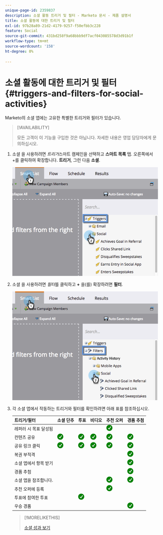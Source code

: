 ```yaml
---
unique-page-id: 2359837
description: 소셜 활동 트리거 및 필터 - Marketo 문서 - 제품 설명서
title: 소셜 활동에 대한 트리거 및 필터
exl-id: 97b28a89-21d2-4179-9257-f50efbb3c228
feature: Social
source-git-commit: 431bd258f9a68bbb9df7acf043085578d3d91b1f
workflow-type: tm+mt
source-wordcount: '158'
ht-degree: 0%

---
```


# 소셜 활동에 대한 트리거 및 필터 {#triggers-and-filters-for-social-activities}

Marketo의 소셜 앱에는 고유한 특별한 트리거와 필터가 있습니다.

>[!AVAILABILITY]
>
>모든 고객이 이 기능을 구입한 것은 아닙니다. 자세한 내용은 영업 담당자에게 문의하십시오.

1. 소셜 을 사용하려면 _트리거_&#x200B;스마트 캠페인을 선택하고 **스마트 목록** 탭. 오른쪽에서 +를 클릭하여 확장합니다. **트리거**, 그런 다음 **소셜**.

   ![](assets/image2015-4-23-11-22-39.png)

1. 소셜 을 사용하려면 _필터_&#x200B;를 클릭하고 **+** 을(를) 확장하려면 **필터**.

   ![](assets/two-282-29.png)

1. 각 소셜 앱에서 작동하는 트리거와 필터를 확인하려면 아래 표를 참조하십시오.

   | 트리거/필터 | 소셜 단추 | 투표 | 비디오 | 추천 오퍼 | 경품 추첨 |
   |---|---|---|---|---|---|
   | 레퍼러 시 목표 달성됨 |  |  |  | ![(틱)](assets/check.png) | |
   | 컨텐츠 공유 | ![(틱)](assets/check.png) | ![(틱)](assets/check.png) | ![(틱)](assets/check.png) | ![(틱)](assets/check.png) | ![(틱)](assets/check.png) |
   | 공유 링크 클릭 | ![(틱)](assets/check.png) | ![(틱)](assets/check.png) | ![(틱)](assets/check.png) | ![(틱)](assets/check.png) | ![(틱)](assets/check.png) |
   | 복권 부적격 |  |  |  |  | ![(틱)](assets/check.png) |
   | 소셜 앱에서 항목 받기 |  |  |  |  | ![(틱)](assets/check.png) |
   | 경품 추첨 |  |  |  |  | ![(틱)](assets/check.png) |
   | 소셜 앱을 참조합니다. |  |  |  | ![(틱)](assets/check.png) | ![(틱)](assets/check.png) |
   | 추천 오퍼에 등록 |  |  |  | ![(틱)](assets/check.png) |  |
   | 투표에 참여한 투표 |  | ![(틱)](assets/check.png) |  |  |  |
   | 우승 경품 |  |  |  |  | ![(틱)](assets/check.png) |

   >[!MORELIKETHIS]
   >
   >[소셜 성과 보기](/help/marketo/product-docs/demand-generation/social/social-functions/view-social-performance.md)
